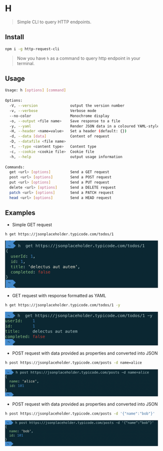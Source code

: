 # H

> Simple CLI to query HTTP endpoints.

## Install

```bash
npm i -g http-request-cli
```

> Now you have `h` as a command to query http endpoint in your terminal.

## Usage

```bash
Usage: h [options] [command]

Options:
  -V, --version               output the version number
  -v, --verbose               Verbose mode
  --no-color                  Monochrome display
  -o, --output <file name>    Save response to a file
  -y, --yaml                  Render JSON data in a coloured YAML-style
  -H, --header <name=value>   Set a header (default: {})
  -d, --data [data]           Content of request
  -D, --datafile <file name>  
  -t, --type <content type>   Content type
  -c, --cookie <cookie file>  Cookie file
  -h, --help                  output usage information

Commands:
  get <url> [options]         Send a GET request
  post <url> [options]        Send a POST request
  put <url> [options]         Send a PUT request
  delete <url> [options]      Send a DELETE request
  patch <url> [options]       Send a PATCH request
  head <url> [options]        Send a HEAD request
```

## Examples

* Simple GET request

```bash
h get https://jsonplaceholder.typicode.com/todos/1
```

![simple query](docs/simple-get.png)

* GET request with response formatted as YAML

```bash
h get https://jsonplaceholder.typicode.com/todos/1 -y
```

![simple query yaml](docs/simple-get-yaml.png)

* POST request with data provided as properties and converted into JSON

```bash
h post https://jsonplaceholder.typicode.com/posts -d name=alice
```

![post props](docs/post-props.png)

* POST request with data provided as properties and converted into JSON

```bash
h post https://jsonplaceholder.typicode.com/posts -d '{"name":"bob"}'
```

![post json](docs/post-json.png)
